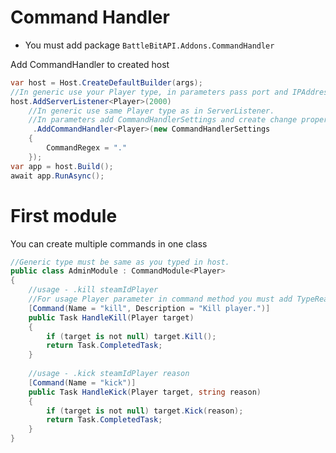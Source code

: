 ﻿# Command Handler
- You must add package `BattleBitAPI.Addons.CommandHandler`

Add CommandHandler to created host
```csharp
var host = Host.CreateDefaultBuilder(args);
//In generic use your Player type, in parameters pass port and IPAddress.
host.AddServerListener<Player>(2000)
    //In generic use same Player type as in ServerListener.
    //In parameters add CommandHandlerSettings and create change properties if you want.
     .AddCommandHandler<Player>(new CommandHandlerSettings
    {
        CommandRegex = "."
    });
var app = host.Build();
await app.RunAsync();
```

# First module
You can create multiple commands in one class

```csharp
//Generic type must be same as you typed in host.
public class AdminModule : CommandModule<Player>
{
    //usage - .kill steamIdPlayer
    //For usage Player parameter in command method you must add TypeReaders
    [Command(Name = "kill", Description = "Kill player.")]
    public Task HandleKill(Player target)
    {
        if (target is not null) target.Kill();
        return Task.CompletedTask;
    }
    
    //usage - .kick steamIdPlayer reason
    [Command(Name = "kick")]
    public Task HandleKick(Player target, string reason)
    {
        if (target is not null) target.Kick(reason);
        return Task.CompletedTask;
    }
}
```
